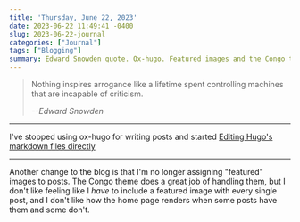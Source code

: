 ```yaml
---
title: 'Thursday, June 22, 2023'
date: 2023-06-22 11:49:41 -0400
slug: 2023-06-22-journal
categories: ["Journal"]
tags: ["Blogging"]
summary: Edward Snowden quote. Ox-hugo. Featured images and the Congo theme.
---
```


> Nothing inspires arrogance like a lifetime spent controlling machines that are incapable of criticism.
>
> <cite>--Edward Snowden</cite>

---

I've stopped using ox-hugo for writing posts and started [Editing Hugo's markdown files directly](/2023/editing-hugos-markdown-directly/)

---

Another change to the blog is that I'm no longer assigning "featured" images to posts. The Congo theme does a great job of handling them, but I don't like feeling like I _have_ to include a featured image with every single post, and I don't like how the home page renders when some posts have them and some don't. 

